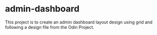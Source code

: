 # admin-dashboard

This project is to create an admin dashboard layout design using grid and following a design file from the Odin Project.